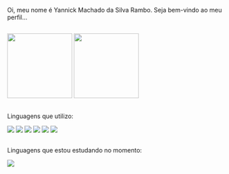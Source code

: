 Oi, meu nome é Yannick Machado da Silva Rambo. Seja bem-vindo ao meu perfil...

##

<div style="display: inline_block">  
  <img height="150px" src="https://github-readme-stats.vercel.app/api?username=YannickRambo&show_icons=true&count_private=true&hide_border=true&title_color=be2ed6&icon_color=be2ed6&text_color=fff&bg_color=0d1117"/> 
  <img height="150px" src="https://github-readme-stats.vercel.app/api/top-langs/?username=YannickRambo&layout=compact&hide_border=true&title_color=be2ed6&text_color=fff&bg_color=0d1117" />
</div>

##

Linguagens que utilizo:
<div style="display: inline_block">
<img src="https://img.shields.io/badge/Java-ED8B00?style=for-the-badge&logo=java&logoColor=white">
<img src="https://img.shields.io/badge/HTML5-E34F26?style=for-the-badge&logo=html5&logoColor=white">
<img src="https://img.shields.io/badge/CSS3-1572B6?style=for-the-badge&logo=css3&logoColor=white">
<img src="https://img.shields.io/badge/JavaScript-323330?style=for-the-badge&logo=javascript&logoColor=F7DF1E">
<img src="https://img.shields.io/badge/MySQL-00000F?style=for-the-badge&logo=mysql&logoColor=white">
<img src="https://img.shields.io/badge/PHP-777BB4?style=for-the-badge&logo=php&logoColor=white">
</div>

##

Linguagens que estou estudando no momento:

<img src="https://img.shields.io/badge/React-20232A?style=for-the-badge&logo=react&logoColor=61DAFB">
           









